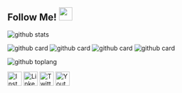 ## Follow Me! <img src="https://raw.githubusercontent.com/iampavangandhi/iampavangandhi/master/gifs/Hi.gif" width="30px"></h2>

![github stats](https://github-readme-stats.vercel.app/api?username=AzharRivaldi&show_icons=true&theme=radical)

![github card](https://github-readme-stats.vercel.app/api/pin/?username=AzharRivaldi&repo=AlQuran-Android&theme=gruvbox)
![github card](https://github-readme-stats.vercel.app/api/pin/?username=AzharRivaldi&repo=ResepMakanan&theme=dracula)
![github card](https://github-readme-stats.vercel.app/api/pin/?username=AzharRivaldi&repo=Music-Player&theme=onedark)
![github card](https://github-readme-stats.vercel.app/api/pin/?username=AzharRivaldi&repo=WisataPurwakarta&theme=tokyonight)

![github toplang](https://github-readme-stats.vercel.app/api/top-langs/?username=AzharRivaldi&layout=compact&theme=nightowl)


<a href="https://www.instagram.com/azharrvldi_" target="_blank"><img src="https://img.shields.io/badge/Instagram-%23E4405F.svg?&style=flat-square&logo=instagram&logoColor=white" height="32px" alt="Instagram"></a>
<a href="https://www.linkedin.com/azhar-rivaldi" target="_blank"><img src="https://img.shields.io/badge/linkedin-%230077B5.svg?&style=for-the-badge&logo=linkedin&logoColor=white" height="32px" alt="LinkedIn"></a>
<a href="https://www.twitter.com/azharrvldi_" target="_blank"><img src="https://img.shields.io/badge/twitter-%231DA1F2.svg?&style=for-the-badge&logo=twitter&logoColor=white" height="32px" alt="Twitter"></a>
<a href="https://www.youtube.com/AzharRivaldiDev" target="_blank"><img src="https://img.shields.io/badge/youtube-%23FF0000.svg?&style=for-the-badge&logo=youtube&logoColor=white" height="32px" alt="Youtube"></a>
